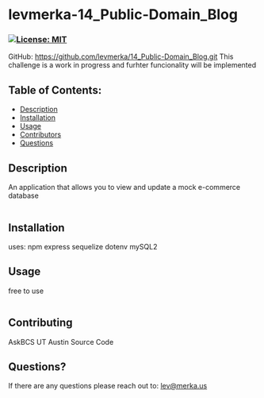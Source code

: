 # levmerka-14_Public-Domain_Blog
### [![License: MIT](https://img.shields.io/badge/License-MIT-yellow.svg)](https://opensource.org/licenses/MIT)

GitHub: https://github.com/levmerka/14_Public-Domain_Blog.git
This challenge is a work in progress and furhter funcionality will be implemented
## Table of Contents:

- [Description](#description)
- [Installation](#installation)
- [Usage](#usage)
- [Contributors](#contributing)
- [Questions](#questions)

## Description

An application that allows you to view and update a mock e-commerce database 

  <img src="" alt="" />

## Installation
uses:
npm 
express
sequelize
dotenv
mySQL2
  <img src="" alt="" />

## Usage

free to use 



  <img src="" alt="" />



## Contributing

AskBCS
UT Austin Source Code


## Questions?

If there are any questions please reach out to: lev@merka.us